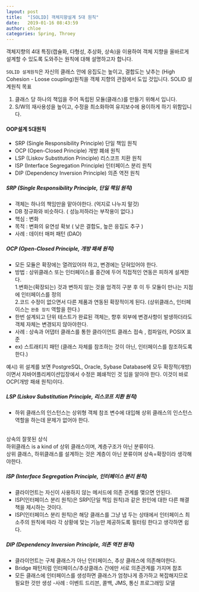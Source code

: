 ```yaml
---
layout: post
title:  "[SOLID] 객체지향설계 5대 원칙"
date:   2019-01-16 08:43:59
author: chloe
categories: Spring, Throey
---
```


객체지향의 4대 특징(캡슐화, 다형성, 추상화, 상속)을 이용하여 객체 지향을 올바르게 설계할 수 있도록 도와주는 원칙에 대해 설명하고자 합니다.

`SOLID 설계원칙`은 자신의 클래스 안에 응집도는 높이고, 결합도는 낮추는 (High Cohesion - Loose coupling)원칙을 객체 지향의 관점에서 도입 것입니다.
SOLID 설계원칙 목표
1. 클래스 당 하나의 책임을 주어 독립된 모듈(클래스)를 만들기 위해서 입니다.
2. S/W의 재사용성을 높이고, 수정을 최소화하여 유지보수에 용이하게 하기 위함입니다.

#### OOP설계 5대원칙
- SRP (Single Responsibility Principle) 단일 책임 원칙
- OCP (Open-Closed Principle)           개방 폐쇄 원칙
- LSP (Liskov Substitution Principle)   리스코프 치환 원칙
- ISP (Interface Segregation Principle) 인터페이스 분리 원칙
- DIP (Dependency Inversion Principle)  의존 역전 원칙


##### SRP (Single Responsibility Principle, 단일 책임 원칙)
- 객체는 하나의 책임만을 맡아야한다. (억지로 나누지 말것)
- DB 정규화와 비슷하다. ( 성능저하라는 부작용이 없다.)
- 핵심 : 변화
- 목적 : 변화의 유연성 확보 ( 낮은 결합도, 높은 응집도 추구 )
- 사례 : 데이터 매퍼 패턴 (DAO)

##### OCP (Open-Closed Principle, 개방 패쇄 원칙)
- 모든 모듈은 확장에는 열려있어야 하고, 변경에는 닫혀있어야 한다.
- 방법 : 상위클래스 또는 인터페이스를 중간에 두어 직접적인 연동은 피하게 설계한다.<br/>
  1\.변화는(확장되는) 것과 변하지 않는 것을 엄격히 구분 후 이 두 모듈이 만나는 지점에 인터페이스를 정의<br/>
  2\.코드 수정이 없으면서 다른 제품과 연동된 확장적이게 된다. (상위클래스, 인터페이스는 `완충 장치` 역할을 한다.)
- 한번 설계되고 단위 테스트가 완료된 객체는, 향후 외부에 변경사항이 발생하더라도 객체 자체는 변경되지 않아야한다.
- 사례 : 상속과 어댑터 클래스를 통한 클라이언트 클래스 접속 , 컴파일러, POSIX 표준
- ex) 스트래티지 패턴 (클래스 자체를 참조하는 것이 아닌, 인터페이스를 참조하도록 한다.)


예시)
위 설계를 보면 PostgreSQL, Oracle, Sybase Database에 모두 확장적(개방)이면서 자바어플리케이션입장에서 수정은 폐쇄적인 것 임을 알아야 한다. 이것이 바로 OCP(개방 패쇄 원칙)이다.


##### LSP (Liskov Substitution Principle, 리스코프 치환 원칙)
- 하위 클래스의 인스턴스는 상위형 객체 참조 변수에 대입해 상위 클래스의 인스턴스 역할을 하는데 문제가 없어야 한다.<br/><br/>

상속의 잘못된 상식<br/>
하위클래스 is a kind of 상위 클래스이며, 계층구조가 아닌 분류이다.<br/>
상위 클래스, 하위클래스를 설계하는 것은 계층이 아닌 분류이며 상속=확장이라 생각해야한다.<br/>

##### ISP (Interface Segregation Principle, 인터페이스 분리 원칙)
- 클라이언트는 자신이 사용하지 않는 메서드에 의존 관계를 맺으면 안된다.
- ISP(인터페이스 분리 원칙)은 SRP(단일 책임 원칙)과 같은 원인에 대한 다른 해결책을 제시하는 것이다.
- ISP(인터페이스 분리 원칙)은 해당 클래스를 그냥 냅 두는 상태에서 인터페이스 최소주의 원칙에 따라 각 상황에 맞는 기능만 제공하도록 필터링 한다고 생각하면 쉽다.

##### DIP (Dependency Inversion Principle, 의존 역전 원칙)
- 클라이언트는 구체 클래스가 아닌 인터페이스, 추상 클래스에 의존해야한다.
- Bridge 패턴처럼 인터페이스/추상클래스 간에만 서로 의존관계를 가지며 참조
- 모든 클래스에 인터페이스를 생성하면 클래스가 엄청나게 증가하고 복잡해지므로 필요한 것만 생성
-사례 : 이벤트 드리븐, 콜백, JMS, 통신 프로그래밍 모델
